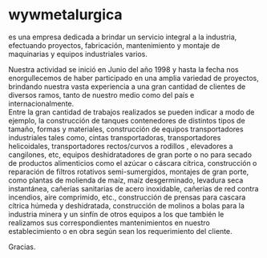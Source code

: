 # wywmetalurgica
es una empresa dedicada a brindar un servicio integral a la industria, efectuando proyectos, fabricación, mantenimiento y montaje de maquinarias y equipos industriales varios.
							
Nuestra actividad se inició en Junio del año 1998 y hasta la fecha nos enorgullecemos de haber participado en una amplia variedad de proyectos, brindando nuestra vasta experiencia a una gran cantidad de clientes de diversos ramos, tanto de nuestro medio como del país e internacionalmente.</br>Entre la gran cantidad de trabajos realizados se pueden indicar a modo de ejemplo, la construcción de tanques contenedores de distintos tipos de tamaño, formas y materiales, construcción de equipos transportadores industriales tales como, cintas transportadoras, transportadores helicoidales, transportadores rectos/curvos a rodillos , elevadores a cangilones, etc, equipos deshidratadores de gran porte o no para secado de productos alimenticios como el azúcar o cáscara cítrica, construcción o reparación de filtros rotativos semi-sumergidos, montajes de gran porte, como plantas de molienda de maíz, maíz desgerminado, levadura seca instantánea, cañerías sanitarias de acero inoxidable, cañerías de red contra incendios, aire comprimido, etc., construcción de prensas para cascara cítrica húmeda y deshidratada, construcción de molinos a bolas para la industria minera y un sinfín de otros equipos a los que también le realizamos sus correspondientes  mantenimientos en nuestro establecimiento o en obra según sean los requerimiento del cliente.

Gracias.
